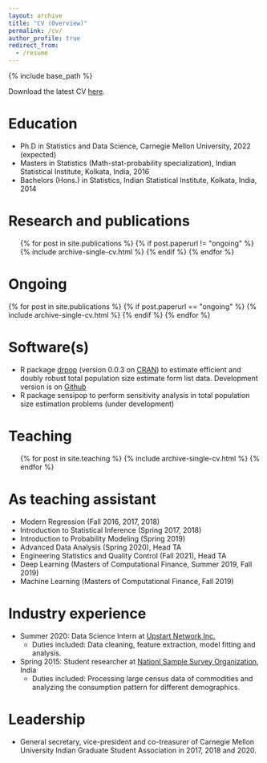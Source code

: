 ```yaml
---
layout: archive
title: "CV (Overview)"
permalink: /cv/
author_profile: true
redirect_from:
  - /resume
---
```


{% include base_path %}

Download the latest CV [here](../files/CV_Manjari_Das.pdf).
 
Education
======
* Ph.D in Statistics and Data Science, Carnegie Mellon University, 2022 (expected)
* Masters in Statistics (Math-stat-probability specialization), Indian Statistical Institute, Kolkata, India, 2016
* Bachelors (Hons.) in Statistics, Indian Statistical Institute, Kolkata, India, 2014

Research and publications
======
  <ul>{% for post in site.publications %}
    {% if post.paperurl != "ongoing" %}
      {% include archive-single-cv.html %}
    {% endif %}
  {% endfor %}</ul>
  
Ongoing
======
  <u1>{% for post in site.publications %}
    {% if post.paperurl == "ongoing" %}
      {% include archive-single-cv.html %}
    {% endif %}
  {% endfor %}</u1>
  
Software(s)
======
* R package [drpop](https://CRAN.R-project.org/package=drpop) (version 0.0.3 on [CRAN](https://CRAN.R-project.org)) to estimate efficient and doubly robust total population size estimate form list data. Development version is on [Github](https://github.com/mqnjqrid/drpop)
* R package sensipop to perform sensitivity analysis in total population size estimation problems (under development)
  
Teaching
======
   <ul>{% for post in site.teaching %}
     {% include archive-single-cv.html %}
   {% endfor %}</ul>

As teaching assistant
======
   * Modern Regression (Fall 2016, 2017, 2018)
   * Introduction to Statistical Inference (Spring 2017, 2018)
   * Introduction to Probability Modeling (Spring 2019)
   * Advanced Data Analysis (Spring 2020), Head TA
   * Engineering Statistics and Quality Control (Fall 2021), Head TA
   * Deep Learning (Masters of Computational Finance, Summer 2019, Fall 2019)
   * Machine Learning (Masters of Computational Finance, Fall 2019)
  
Industry experience
======
* Summer 2020: Data Science Intern at [Upstart Network Inc.](https://www.upstart.com/)
  * Duties included: Data cleaning, feature extraction, model fitting and analysis.
* Spring 2015: Student researcher at [Nationl Sample Survey Organization](http://mospi.nic.in/NSSOa), India
  * Duties included: Processing large census data of commodities and analyzing the consumption pattern for different demographics.

Leadership
======
* General secretary, vice-president and co-treasurer of Carnegie Mellon University Indian Graduate Student Association in 2017, 2018 and 2020.
